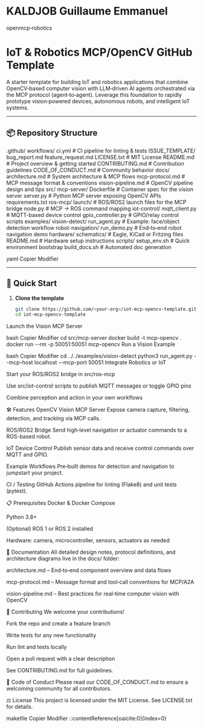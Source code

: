 # KALDJOB Guillaume Emmanuel
openmcp‑robotics
# IoT & Robotics MCP/OpenCV GitHub Template

A starter template for building IoT and robotics applications that combine OpenCV‑based computer vision with LLM‑driven AI agents orchestrated via the MCP protocol (agent‑to‑agent). Leverage this foundation to rapidly prototype vision‑powered devices, autonomous robots, and intelligent IoT systems.

---

## 📦 Repository Structure

.github/
workflows/
ci.yml # CI pipeline for linting & tests
ISSUE_TEMPLATE/
bug_report.md
feature_request.md
LICENSE.txt # MIT License
README.md # Project overview & getting started
CONTRIBUTING.md # Contribution guidelines
CODE_OF_CONDUCT.md # Community behavior
docs/
architecture.md # System architecture & MCP flows
mcp-protocol.md # MCP message format & conventions
vision-pipeline.md # OpenCV pipeline design and tips
src/
mcp-server/
Dockerfile # Container spec for the vision server
server.py # Python MCP server exposing OpenCV APIs
requirements.txt
ros-mcp/
launch/ # ROS/ROS2 launch files for the MCP bridge
node.py # MCP → ROS command mapping
iot-control/
mqtt_client.py # MQTT-based device control
gpio_controller.py # GPIO/relay control scripts
examples/
vision-detect/
run_agent.py # Example: face/object detection workflow
robot-navigation/
run_demo.py # End‑to‑end robot navigation demo
hardware/
schematics/ # Eagle, KiCad or Fritzing files
README.md # Hardware setup instructions
scripts/
setup_env.sh # Quick environment bootstrap
build_docs.sh # Automated doc generation

yaml
Copier
Modifier

---

## 🚀 Quick Start

1. **Clone the template**  
   ```bash
   git clone https://github.com/<your-org>/iot-mcp-opencv-template.git
   cd iot-mcp-opencv-template
Launch the Vision MCP Server

bash
Copier
Modifier
cd src/mcp-server
docker build -t mcp-opencv .
docker run --rm -p 50051:50051 mcp-opencv
Run a Vision Example

bash
Copier
Modifier
cd ../../examples/vision-detect
python3 run_agent.py --mcp-host localhost --mcp-port 50051
Integrate Robotics or IoT

Start your ROS/ROS2 bridge in src/ros-mcp

Use src/iot-control scripts to publish MQTT messages or toggle GPIO pins

Combine perception and action in your own workflows

🛠 Features
OpenCV Vision MCP Server
Expose camera capture, filtering, detection, and tracking via MCP calls.

ROS/ROS2 Bridge
Send high‑level navigation or actuator commands to a ROS-based robot.

IoT Device Control
Publish sensor data and receive control commands over MQTT and GPIO.

Example Workflows
Pre‑built demos for detection and navigation to jumpstart your project.

CI / Testing
GitHub Actions pipeline for linting (Flake8) and unit tests (pytest).

📋 Prerequisites
Docker & Docker Compose

Python 3.8+

(Optional) ROS 1 or ROS 2 installed

Hardware: camera, microcontroller, sensors, actuators as needed

📖 Documentation
All detailed design notes, protocol definitions, and architecture diagrams live in the docs/ folder:

architecture.md – End‑to‑end component overview and data flows

mcp-protocol.md – Message format and tool‑call conventions for MCP/A2A

vision-pipeline.md – Best practices for real‑time computer vision with OpenCV

🤝 Contributing
We welcome your contributions!

Fork the repo and create a feature branch

Write tests for any new functionality

Run lint and tests locally

Open a pull request with a clear description

See CONTRIBUTING.md for full guidelines.

📜 Code of Conduct
Please read our CODE_OF_CONDUCT.md to ensure a welcoming community for all contributors.

⚖️ License
This project is licensed under the MIT License. See LICENSE.txt for details.

makefile
Copier
Modifier
::contentReference[oaicite:0]{index=0}
